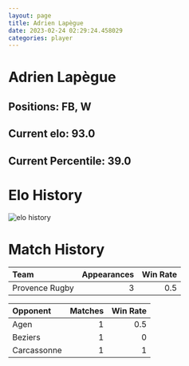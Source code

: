 ```yaml
---  
layout: page  
title: Adrien Lapègue  
date: 2023-02-24 02:29:24.458029  
categories: player  
---
```

# Adrien Lapègue

## Positions: FB, W

## Current elo: 93.0

## Current Percentile: 39.0

# Elo History


![elo history](history_AdrienLapègue.png)
# Match History


| Team           |   Appearances |   Win Rate |
|:---------------|--------------:|-----------:|
| Provence Rugby |             3 |        0.5 |

| Opponent    |   Matches |   Win Rate |
|:------------|----------:|-----------:|
| Agen        |         1 |        0.5 |
| Beziers     |         1 |        0   |
| Carcassonne |         1 |        1   |